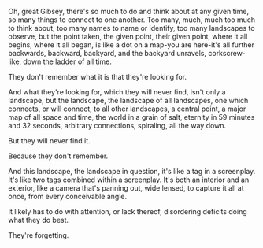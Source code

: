 Oh, great Gibsey, there's so much to do and think about at any given time, so many things to connect to one another. Too many, much, much too much to think about, too many names to name or identify, too many landscapes to observe, but the point taken, the given point, their given point, where it all begins, where it all began, is like a dot on a map-you are here-it's all further backwards, backward, backyard, and the backyard unravels, corkscrew-like, down the ladder of all time.

They don't remember what it is that they're looking for.

And what they're looking for, which they will never find, isn't only a landscape, but the landscape, the landscape of all landscapes, one which connects, or will connect, to all other landscapes, a central point, a major map of all space and time, the world in a grain of salt, eternity in 59 minutes and 32 seconds, arbitrary connections, spiraling, all the way down.

But they will never find it.

Because they don't remember.

And this landscape, the landscape in question, it's like a tag in a screenplay. It's like two tags combined within a screenplay. It's both an interior and an exterior, like a camera that's panning out, wide lensed, to capture it all at once, from every conceivable angle.

It likely has to do with attention, or lack thereof, disordering deficits doing what they do best.

They're forgetting.